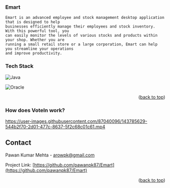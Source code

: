 ### Emart
```
Emart is an advanced employee and stock management desktop application that is designed to help 
businesses efficiently manage their employees and stock inventory. With this powerful tool, you 
can easily monitor the levels of various stocks and products within your shop. Whether you are 
running a small retail store or a large corporation, Emart can help you streamline your operations 
and improve productivity.
```
###  Tech Stack
![Java](https://img.shields.io/badge/java-%23ED8B00.svg?style=for-the-badge&logo=java&logoColor=white)

![Oracle](https://img.shields.io/badge/Oracle-F80000?style=for-the-badge&logo=oracle&logoColor=white)
<p align="right">(<a href="#readme-top">back to top</a>)</p>

### How does VoteIn work?
https://user-images.githubusercontent.com/87040096/143785629-544b2f70-2d01-477c-8637-5f2c68c01c61.mp4


<!-- CONTACT -->
## Contact

Pawan Kumar Mehta - arowpk@gmail.com

Project Link: [https://github.com/pawanpk87/Emart](https://github.com/pawanpk87/Emart)

<p align="right">(<a href="#readme-top">back to top</a>)</p>

